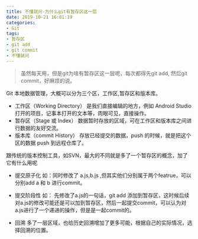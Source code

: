 ```yaml
---
title: 不懂就问-为什么git有暂存区这一层
date: 2019-10-21 16:01:19
categories: 
- Git
tags:
- 暂存区
- git add
- git commit
- 不懂就问
---
```


> 虽然每天用，但是git为啥有暂存区这一层呢，每次都得先git add, 然后git commit，好麻烦的说。

Git 本地数据管理，大概可以分为三个区，工作区,暂存区和版本库。

- 工作区（Working Directory）
是我们直接编辑的地方，例如 Android Studio 打开的项目，记事本打开的文本等，肉眼可见，直接操作。
- 暂存区（Stage 或 Index）
数据暂时存放的区域，可在工作区和版本库之间进行数据的友好交流。
- 版本库（commit History）
存放已经提交的数据，push 的时候，就是把这个区的数据 push 到远程仓库了。


跟传统的版本控制工具，如SVN，最大的不同就是多了一个暂存区的概念，加了它有什么用呢
- 提交原子化
如：同时修改了 a.js,b.js ,但其实他们分别属于两个featrue，可以分别add a 和 b 进行commit。

- 提交阶段性
如： 先修改了a.js的一句话，git add 添加到暂存区，这时候后续对a.js的修改可能还是可以加到暂存区，然后一起提交commit，可以认为对a.js进行了一个递进的操作，但是是一起commit的。

- 回溯
多了一层区域，也给历史回溯增加了更多可能，根据自己的实际情况，选择回溯的位置。


